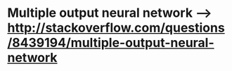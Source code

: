 # Multiple output neural network --> http://stackoverflow.com/questions/8439194/multiple-output-neural-network
